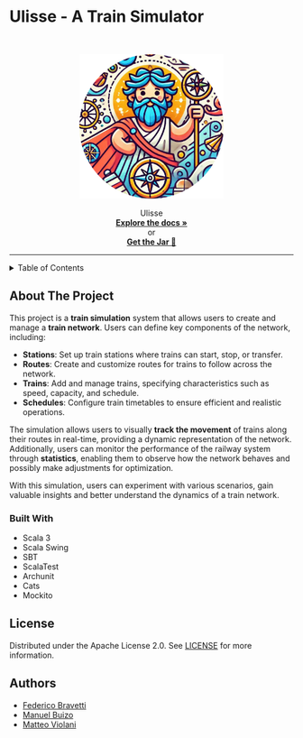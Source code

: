 # Ulisse - A Train Simulator
 <br/>
 <p align="center">
  <a href="https://github.com/dev-pps/pps-23-ulisse">
    <img src="./docs/public/resources/logo.png" alt="Logo" width="256" height="256" />
  </a>
 <p align="center">
    Ulisse
     <br/>
    <a href="https://dev-pps.github.io/pps-23-ulisse/"><strong>Explore the docs »</strong></a>
    <br/>
    or
    <br />
    <a href="https://github.com/dev-pps/pps-23-ulisse/releases/download/v1.40.0/ulisse.jar"><strong>Get the Jar 🚅</strong></a>
 </p>

---

<!-- TABLE OF CONTENTS -->
<details>
  <summary>Table of Contents</summary>
  <ol>
    <li>
      <a href="#about-the-project">About The Project</a>
      <ul>
        <li><a href="#built-with">Built With</a></li>
      </ul>
    </li>
    <li><a href="#license">License</a></li>
    <li><a href="#authors">Authors</a></li>
  </ol>
</details>

## About The Project
This project is a **train simulation** system that allows users to create and manage a **train network**. Users can define key components of the network, including:

- **Stations**: Set up train stations where trains can start, stop, or transfer.
- **Routes**: Create and customize routes for trains to follow across the network.
- **Trains**: Add and manage trains, specifying characteristics such as speed, capacity, and schedule.
- **Schedules**: Configure train timetables to ensure efficient and realistic operations.

The simulation allows users to visually **track the movement** of trains along their routes in real-time, providing a dynamic representation of the network. Additionally, users can monitor the performance of the railway system through **statistics**, enabling them to observe how the network behaves and possibly make adjustments for optimization.

With this simulation, users can experiment with various scenarios, gain valuable insights and better understand the dynamics of a train network.
### Built With

- Scala 3
- Scala Swing
- SBT
- ScalaTest
- Archunit
- Cats
- Mockito

<!-- LICENSE -->

## License

Distributed under the Apache License 2.0. See [LICENSE](https://github.com/dev-pps/pps-23-ulisse/blob/docs/report/LICENSE) for more information.

## Authors

- [Federico Bravetti](https://github.com/Fede802)
- [Manuel Buizo](https://github.com/JBmanu)
- [Matteo Violani](https://github.com/TeoV00)